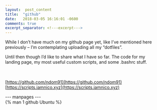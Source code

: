 ```yaml
---
layout:  post_content
title:  "github"
date:   2018-03-05 16:16:01 -0600
comments: true
excerpt_separator: <!---excerpt--->
---
```



While I don’t have much on my github page yet, like I’ve mentioned here previously – I’m contemplating uploading all my “dotfiles”.

Until then though I’d like to share what I have so far. The code for my landing page, my most useful custom scripts, and some .bashrc stuff.
<!---excerpt--->
<br><br>
[https://github.com/ndom91](https://github.com/ndom91)<br>
[https://scripts.iamnico.xyz](https://scripts.iamnico.xyz)<br>


--- manpages ---<br>
{% man 1 github Ubuntu %}
